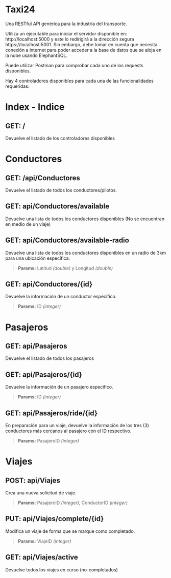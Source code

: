# Taxi24
Una RESTful API genérica para la industria del transporte.

Utiliza un ejecutable para iniciar el servidor disponible en: http://localhost:5000 y este lo redirigirá a la dirección segura https://localhost:5001. Sin embargo, debe tomar en cuenta que necesita conexión a internet para poder acceder a la base de datos que se aloja en la nube usando ElephantSQL.

Puede utilizar Postman para comprobar cada uno de los requests disponibles.

Hay 4 controladores disponibles para cada una de las funcionalidades requeridas:

# Index - Indice #
## GET: / 
Devuelve el listado de los controladores disponibles

# Conductores #

## GET: /api/Conductores
Devuelve el listado de todos los conductores/pilotos.

## GET: api/Conductores/available
Devuelve una lista de todos los conductores disponibles (No se encuentran en medio de un viaje)

## GET: api/Conductores/available-radio
Devuelve una lista de todos los conductores disponibles en un radio de 3km para una ubicación específica.
> **Params:** Latitud _(double)_ y Longitud _(double)_

## GET: api/Conductores/{id}
Devuelve la información de un conductor especifico.
> **Params:** ID _(integer)_

# Pasajeros #

## GET: api/Pasajeros
Devuelve el listado de todos los pasajeros

## GET: api/Pasajeros/{id}
Devuelve la información de un pasajero especifico.
> **Params:** ID _(integer)_

## GET: api/Pasajeros/ride/{id}
En preparación para un viaje, devuelve la información de los tres (3) conductores más cercanos al pasajero con el ID respectivo.
> **Params:** PasajeroID _(integer)_

# Viajes #

## POST: api/Viajes
Crea una nueva solicitud de viaje.
> **Params:** PasajeroID _(integer)_, ConductorID _(integer)_

## PUT: api/Viajes/complete/{id}
Modifica un viaje de forma que se marque como completado.
> **Params:** ViajeID _(integer)_

## GET: api/Viajes/active
Devuelve todos los viajes en curso (no-completados)
